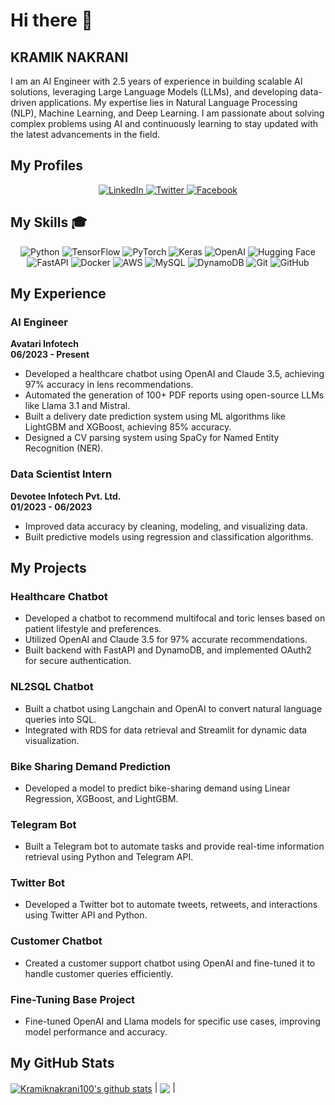 # Hi there 👋  
## KRAMIK NAKRANI  
I am an AI Engineer with 2.5 years of experience in building scalable AI solutions, leveraging Large Language Models (LLMs), and developing data-driven applications. My expertise lies in Natural Language Processing (NLP), Machine Learning, and Deep Learning. I am passionate about solving complex problems using AI and continuously learning to stay updated with the latest advancements in the field.

## My Profiles  
<div align="center">
  <a href="https://www.linkedin.com/in/kramik-nakrani-62a9071a8">
    <img src="https://img.shields.io/badge/LinkedIn-0077B5?style=for-the-badge&logo=linkedin&logoColor=white" alt="LinkedIn">
  </a>
  <a href="https://twitter.com/KramikN">
    <img src="https://img.shields.io/badge/Twitter-1DA1F2?style=for-the-badge&logo=twitter&logoColor=white" alt="Twitter">
  </a>
  <a href="https://www.facebook.com/kramik.nakrani">
    <img src="https://img.shields.io/badge/Facebook-1877F2?style=for-the-badge&logo=facebook&logoColor=white" alt="Facebook">
  </a>
</div>

## My Skills 🎓  
<div align="center">
  <img src="https://img.shields.io/badge/Python-3776AB?style=for-the-badge&logo=python&logoColor=white" alt="Python">
  <img src="https://img.shields.io/badge/TensorFlow-FF6F00?style=for-the-badge&logo=tensorflow&logoColor=white" alt="TensorFlow">
  <img src="https://img.shields.io/badge/PyTorch-EE4C2C?style=for-the-badge&logo=pytorch&logoColor=white" alt="PyTorch">
  <img src="https://img.shields.io/badge/Keras-D00000?style=for-the-badge&logo=keras&logoColor=white" alt="Keras">
  <img src="https://img.shields.io/badge/OpenAI-412991?style=for-the-badge&logo=openai&logoColor=white" alt="OpenAI">
  <img src="https://img.shields.io/badge/Hugging%20Face-FFD21E?style=for-the-badge&logo=huggingface&logoColor=black" alt="Hugging Face">
  <img src="https://img.shields.io/badge/FastAPI-009688?style=for-the-badge&logo=fastapi&logoColor=white" alt="FastAPI">
  <img src="https://img.shields.io/badge/Docker-2496ED?style=for-the-badge&logo=docker&logoColor=white" alt="Docker">
  <img src="https://img.shields.io/badge/AWS-232F3E?style=for-the-badge&logo=amazon-aws&logoColor=white" alt="AWS">
  <img src="https://img.shields.io/badge/MySQL-005C84?style=for-the-badge&logo=mysql&logoColor=white" alt="MySQL">
  <img src="https://img.shields.io/badge/DynamoDB-4053D6?style=for-the-badge&logo=amazon-dynamodb&logoColor=white" alt="DynamoDB">
  <img src="https://img.shields.io/badge/Git-F05032?style=for-the-badge&logo=git&logoColor=white" alt="Git">
  <img src="https://img.shields.io/badge/GitHub-181717?style=for-the-badge&logo=github&logoColor=white" alt="GitHub">
</div>

## My Experience  
### **AI Engineer**  
**Avatari Infotech**  
**06/2023 - Present**  
- Developed a healthcare chatbot using OpenAI and Claude 3.5, achieving 97% accuracy in lens recommendations.  
- Automated the generation of 100+ PDF reports using open-source LLMs like Llama 3.1 and Mistral.  
- Built a delivery date prediction system using ML algorithms like LightGBM and XGBoost, achieving 85% accuracy.  
- Designed a CV parsing system using SpaCy for Named Entity Recognition (NER).  

### **Data Scientist Intern**  
**Devotee Infotech Pvt. Ltd.**  
**01/2023 - 06/2023**  
- Improved data accuracy by cleaning, modeling, and visualizing data.  
- Built predictive models using regression and classification algorithms.  

## My Projects  
### **Healthcare Chatbot**  
- Developed a chatbot to recommend multifocal and toric lenses based on patient lifestyle and preferences.  
- Utilized OpenAI and Claude 3.5 for 97% accurate recommendations.  
- Built backend with FastAPI and DynamoDB, and implemented OAuth2 for secure authentication.  

### **NL2SQL Chatbot**  
- Built a chatbot using Langchain and OpenAI to convert natural language queries into SQL.  
- Integrated with RDS for data retrieval and Streamlit for dynamic data visualization.  

### **Bike Sharing Demand Prediction**  
- Developed a model to predict bike-sharing demand using Linear Regression, XGBoost, and LightGBM.  

### **Telegram Bot**  
- Built a Telegram bot to automate tasks and provide real-time information retrieval using Python and Telegram API.  

### **Twitter Bot**  
- Developed a Twitter bot to automate tweets, retweets, and interactions using Twitter API and Python.  

### **Customer Chatbot**  
- Created a customer support chatbot using OpenAI and fine-tuned it to handle customer queries efficiently.  

### **Fine-Tuning Base Project**  
- Fine-tuned OpenAI and Llama models for specific use cases, improving model performance and accuracy.  

## My GitHub Stats  
<a href="https://github.com/Kramiknakrani100/github-readme-stats"><img align="center" src="https://github-readme-stats.vercel.app/api?username=Kramiknakrani100&show_icons=true&include_all_commits=true&theme=buefy&hide_border=true" alt="Kramiknakrani100's github stats" /></a> | <a href="https://github.com/Kramiknakrani100/github-readme-stats"><img align="center" src="https://github-readme-stats.vercel.app/api/top-langs/?username=Kramiknakrani100&layout=compact&theme=buefy&hide_border=true" /></a> |
